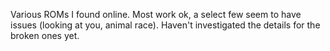 Various ROMs I found online.  Most work ok, a select few seem to have issues (looking at you, animal race).  Haven't investigated the details for the broken ones yet.